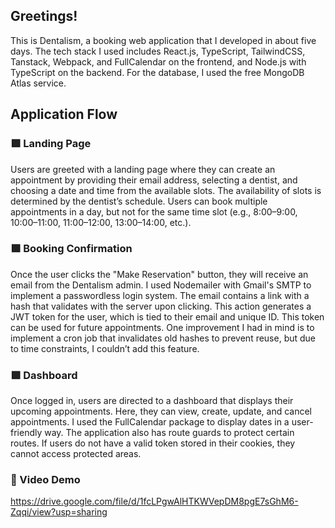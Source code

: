 ## Greetings!
This is Dentalism, a booking web application that I developed in about five days. The tech stack I used includes React.js, TypeScript, TailwindCSS, Tanstack, Webpack, and FullCalendar on the frontend, and Node.js with TypeScript on the backend.
For the database, I used the free MongoDB Atlas service.

## Application Flow
### 🟪 Landing Page
Users are greeted with a landing page where they can create an appointment by providing their email address, selecting a dentist, and choosing a date and time from the available slots. The availability of slots is determined by the dentist’s schedule. Users can book multiple appointments in a day, but not for the same time slot (e.g., 8:00–9:00, 10:00–11:00, 11:00–12:00, 13:00–14:00, etc.).

### 🟪 Booking Confirmation
Once the user clicks the "Make Reservation" button, they will receive an email from the Dentalism admin. I used Nodemailer with Gmail's SMTP to implement a passwordless login system. The email contains a link with a hash that validates with the server upon clicking. This action generates a JWT token for the user, which is tied to their email and unique ID. This token can be used for future appointments. One improvement I had in mind is to implement a cron job that invalidates old hashes to prevent reuse, but due to time constraints, I couldn’t add this feature.

### 🟪 Dashboard
Once logged in, users are directed to a dashboard that displays their upcoming appointments. Here, they can view, create, update, and cancel appointments. I used the FullCalendar package to display dates in a user-friendly way. The application also has route guards to protect certain routes. If users do not have a valid token stored in their cookies, they cannot access protected areas.

### 🔗 Video Demo
https://drive.google.com/file/d/1fcLPgwAlHTKWVepDM8pgE7sGhM6-Zqqi/view?usp=sharing
